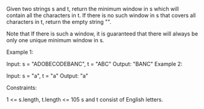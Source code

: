 Given two strings s and t, return the minimum window in s which will contain all the characters in t. If there is no such window in s that covers all characters in t, return the empty string "".

Note that If there is such a window, it is guaranteed that there will always be only one unique minimum window in s.

 

Example 1:

Input: s = "ADOBECODEBANC", t = "ABC"
Output: "BANC"
Example 2:

Input: s = "a", t = "a"
Output: "a"
 

Constraints:

1 <= s.length, t.length <= 105
s and t consist of English letters.
